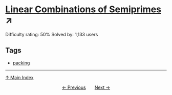# [Linear Combinations of Semiprimes](https://projecteuler.net/problem=278) ↗️

Difficulty rating: 50%
Solved by: 1,133 users
## Tags

- [packing](../tags/packing.md)



---

[↑ Main Index](../README.md)


<div align=center><a href='277.md'>← Previous</a> &nbsp;&nbsp; &nbsp;&nbsp;  <a href='279.md'>Next →</a></div>
